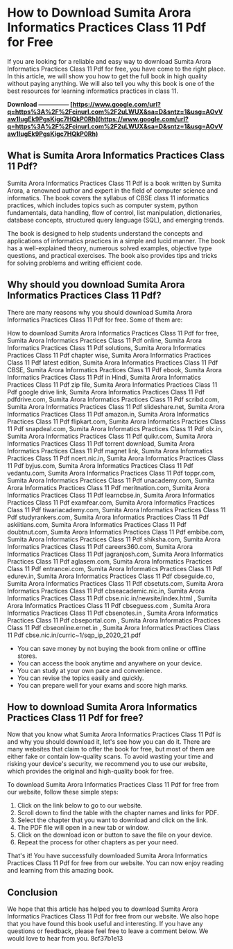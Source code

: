 
 
# How to Download Sumita Arora Informatics Practices Class 11 Pdf for Free
 
If you are looking for a reliable and easy way to download Sumita Arora Informatics Practices Class 11 Pdf for free, you have come to the right place. In this article, we will show you how to get the full book in high quality without paying anything. We will also tell you why this book is one of the best resources for learning informatics practices in class 11.
 
**Download ————— [https://www.google.com/url?q=https%3A%2F%2Fcinurl.com%2F2uLWUX&sa=D&sntz=1&usg=AOvVaw1IugEk9PgsKigc7HQkP0Rh](https://www.google.com/url?q=https%3A%2F%2Fcinurl.com%2F2uLWUX&sa=D&sntz=1&usg=AOvVaw1IugEk9PgsKigc7HQkP0Rh)**


 
## What is Sumita Arora Informatics Practices Class 11 Pdf?
 
Sumita Arora Informatics Practices Class 11 Pdf is a book written by Sumita Arora, a renowned author and expert in the field of computer science and informatics. The book covers the syllabus of CBSE class 11 informatics practices, which includes topics such as computer system, python fundamentals, data handling, flow of control, list manipulation, dictionaries, database concepts, structured query language (SQL), and emerging trends.
 
The book is designed to help students understand the concepts and applications of informatics practices in a simple and lucid manner. The book has a well-explained theory, numerous solved examples, objective type questions, and practical exercises. The book also provides tips and tricks for solving problems and writing efficient code.
 
## Why should you download Sumita Arora Informatics Practices Class 11 Pdf?
 
There are many reasons why you should download Sumita Arora Informatics Practices Class 11 Pdf for free. Some of them are:
 
How to download Sumita Arora Informatics Practices Class 11 Pdf for free,  Sumita Arora Informatics Practices Class 11 Pdf online,  Sumita Arora Informatics Practices Class 11 Pdf solutions,  Sumita Arora Informatics Practices Class 11 Pdf chapter wise,  Sumita Arora Informatics Practices Class 11 Pdf latest edition,  Sumita Arora Informatics Practices Class 11 Pdf CBSE,  Sumita Arora Informatics Practices Class 11 Pdf ebook,  Sumita Arora Informatics Practices Class 11 Pdf in Hindi,  Sumita Arora Informatics Practices Class 11 Pdf zip file,  Sumita Arora Informatics Practices Class 11 Pdf google drive link,  Sumita Arora Informatics Practices Class 11 Pdf pdfdrive.com,  Sumita Arora Informatics Practices Class 11 Pdf scribd.com,  Sumita Arora Informatics Practices Class 11 Pdf slideshare.net,  Sumita Arora Informatics Practices Class 11 Pdf amazon.in,  Sumita Arora Informatics Practices Class 11 Pdf flipkart.com,  Sumita Arora Informatics Practices Class 11 Pdf snapdeal.com,  Sumita Arora Informatics Practices Class 11 Pdf olx.in,  Sumita Arora Informatics Practices Class 11 Pdf quikr.com,  Sumita Arora Informatics Practices Class 11 Pdf torrent download,  Sumita Arora Informatics Practices Class 11 Pdf magnet link,  Sumita Arora Informatics Practices Class 11 Pdf ncert.nic.in,  Sumita Arora Informatics Practices Class 11 Pdf byjus.com,  Sumita Arora Informatics Practices Class 11 Pdf vedantu.com,  Sumita Arora Informatics Practices Class 11 Pdf toppr.com,  Sumita Arora Informatics Practices Class 11 Pdf unacademy.com,  Sumita Arora Informatics Practices Class 11 Pdf meritnation.com,  Sumita Arora Informatics Practices Class 11 Pdf learncbse.in,  Sumita Arora Informatics Practices Class 11 Pdf examfear.com,  Sumita Arora Informatics Practices Class 11 Pdf tiwariacademy.com,  Sumita Arora Informatics Practices Class 11 Pdf studyrankers.com,  Sumita Arora Informatics Practices Class 11 Pdf askiitians.com,  Sumita Arora Informatics Practices Class 11 Pdf doubtnut.com,  Sumita Arora Informatics Practices Class 11 Pdf embibe.com,  Sumita Arora Informatics Practices Class 11 Pdf shiksha.com,  Sumita Arora Informatics Practices Class 11 Pdf careers360.com,  Sumita Arora Informatics Practices Class 11 Pdf jagranjosh.com,  Sumita Arora Informatics Practices Class 11 Pdf aglasem.com,  Sumita Arora Informatics Practices Class 11 Pdf entrancei.com,  Sumita Arora Informatics Practices Class 11 Pdf edurev.in,  Sumita Arora Informatics Practices Class 11 Pdf cbseguide.co,  Sumita Arora Informatics Practices Class 11 Pdf cbsetuts.com,  Sumita Arora Informatics Practices Class 11 Pdf cbseacademic.nic.in,  Sumita Arora Informatics Practices Class 11 Pdf cbse.nic.in/newsite/index.html ,  Sumita Arora Informatics Practices Class 11 Pdf cbseguess.com ,  Sumita Arora Informatics Practices Class 11 Pdf cbsenotes.in ,  Sumita Arora Informatics Practices Class 11 Pdf cbseportal.com ,  Sumita Arora Informatics Practices Class 11 Pdf cbseonline.ernet.in ,  Sumita Arora Informatics Practices Class 11 Pdf cbse.nic.in/curric~1/sqp\_ip\_2020\_21.pdf
 
- You can save money by not buying the book from online or offline stores.
- You can access the book anytime and anywhere on your device.
- You can study at your own pace and convenience.
- You can revise the topics easily and quickly.
- You can prepare well for your exams and score high marks.

## How to download Sumita Arora Informatics Practices Class 11 Pdf for free?
 
Now that you know what Sumita Arora Informatics Practices Class 11 Pdf is and why you should download it, let's see how you can do it. There are many websites that claim to offer the book for free, but most of them are either fake or contain low-quality scans. To avoid wasting your time and risking your device's security, we recommend you to use our website, which provides the original and high-quality book for free.
 
To download Sumita Arora Informatics Practices Class 11 Pdf for free from our website, follow these simple steps:

1. Click on the link below to go to our website.
2. Scroll down to find the table with the chapter names and links for PDF.
3. Select the chapter that you want to download and click on the link.
4. The PDF file will open in a new tab or window.
5. Click on the download icon or button to save the file on your device.
6. Repeat the process for other chapters as per your need.

That's it! You have successfully downloaded Sumita Arora Informatics Practices Class 11 Pdf for free from our website. You can now enjoy reading and learning from this amazing book.
 
## Conclusion
 
We hope that this article has helped you to download Sumita Arora Informatics Practices Class 11 Pdf for free from our website. We also hope that you have found this book useful and interesting. If you have any questions or feedback, please feel free to leave a comment below. We would love to hear from you.
 8cf37b1e13
 
